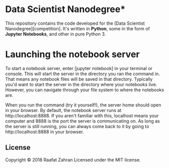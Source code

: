# Data Scientist Nanodegree*

This repository contains the code developed for the [Data Scientist Nanodegree][competition]. It's written in **Python**, some in the form
of **Jupyter Notebooks**, and other in pure Python 3.

# Launching the notebook server

To start a notebook server, enter [jupyter notebook] in your terminal or console. This will start the server in the directory you ran the command in. That means any notebook files will be saved in that directory. Typically you'd want to start the server in the directory where your notebooks live. However, you can navigate through your file system to where the notebooks are.

When you run the command (try it yourself!), the server home should open in your browser. By default, the notebook server runs at http://localhost:8888. If you aren't familiar with this, localhost means your computer and 8888 is the port the server is communicating on. As long as the server is still running, you can always come back to it by going to http://localhost:8888 in your browser.


## License

Copyright © 2018 Raafat Zahran
Licensed under the MIT license.
